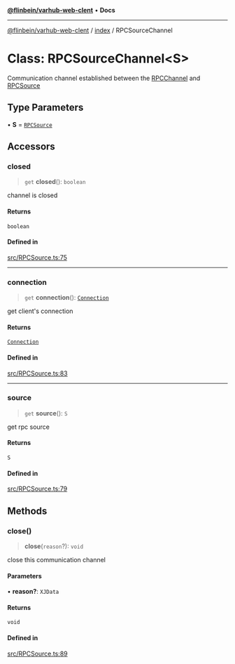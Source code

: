 [**@flinbein/varhub-web-clent**](../../README.md) • **Docs**

***

[@flinbein/varhub-web-clent](../../modules.md) / [index](../README.md) / RPCSourceChannel

# Class: RPCSourceChannel\<S\>

Communication channel established between the [RPCChannel](../type-aliases/RPCChannel.md) and [RPCSource](RPCSource.md)

## Type Parameters

• **S** = [`RPCSource`](RPCSource.md)

## Accessors

### closed

> `get` **closed**(): `boolean`

channel is closed

#### Returns

`boolean`

#### Defined in

[src/RPCSource.ts:75](https://github.com/flinbein/varhub-web-client/blob/aa44d85b8fc9ef58d47827a2d69f4ed0b37f6112/src/RPCSource.ts#L75)

***

### connection

> `get` **connection**(): [`Connection`](Connection.md)

get client's connection

#### Returns

[`Connection`](Connection.md)

#### Defined in

[src/RPCSource.ts:83](https://github.com/flinbein/varhub-web-client/blob/aa44d85b8fc9ef58d47827a2d69f4ed0b37f6112/src/RPCSource.ts#L83)

***

### source

> `get` **source**(): `S`

get rpc source

#### Returns

`S`

#### Defined in

[src/RPCSource.ts:79](https://github.com/flinbein/varhub-web-client/blob/aa44d85b8fc9ef58d47827a2d69f4ed0b37f6112/src/RPCSource.ts#L79)

## Methods

### close()

> **close**(`reason`?): `void`

close this communication channel

#### Parameters

• **reason?**: `XJData`

#### Returns

`void`

#### Defined in

[src/RPCSource.ts:89](https://github.com/flinbein/varhub-web-client/blob/aa44d85b8fc9ef58d47827a2d69f4ed0b37f6112/src/RPCSource.ts#L89)
